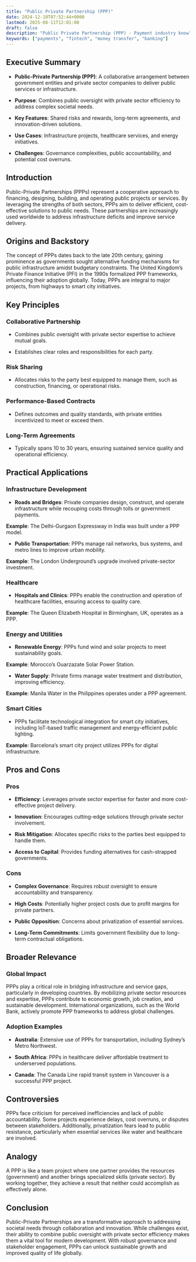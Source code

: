 ```yaml
---
title: "Public Private Partnership (PPP)"
date: 2024-12-10T07:52:44+0000
lastmod: 2025-08-11T12:01:00
draft: false
description: "Public Private Partnership (PPP) - Payment industry knowledge and insights"
keywords: ["payments", "fintech", "money transfer", "banking"]
---
```


## Executive Summary

- **Public-Private Partnership (PPP)**: A collaborative arrangement between government entities and private sector companies to deliver public services or infrastructure.

- **Purpose**: Combines public oversight with private sector efficiency to address complex societal needs.

- **Key Features**: Shared risks and rewards, long-term agreements, and innovation-driven solutions.

- **Use Cases**: Infrastructure projects, healthcare services, and energy initiatives.

- **Challenges**: Governance complexities, public accountability, and potential cost overruns.

## Introduction

Public-Private Partnerships (PPPs) represent a cooperative approach to financing, designing, building, and operating public projects or services. By leveraging the strengths of both sectors, PPPs aim to deliver efficient, cost-effective solutions to public needs. These partnerships are increasingly used worldwide to address infrastructure deficits and improve service delivery.

## Origins and Backstory

The concept of PPPs dates back to the late 20th century, gaining prominence as governments sought alternative funding mechanisms for public infrastructure amidst budgetary constraints. The United Kingdom’s Private Finance Initiative (PFI) in the 1990s formalized PPP frameworks, influencing their adoption globally. Today, PPPs are integral to major projects, from highways to smart city initiatives.

## Key Principles

### Collaborative Partnership

- Combines public oversight with private sector expertise to achieve mutual goals.

- Establishes clear roles and responsibilities for each party.

### Risk Sharing

- Allocates risks to the party best equipped to manage them, such as construction, financing, or operational risks.

### Performance-Based Contracts

- Defines outcomes and quality standards, with private entities incentivized to meet or exceed them.

### Long-Term Agreements

- Typically spans 10 to 30 years, ensuring sustained service quality and operational efficiency.

## Practical Applications

### Infrastructure Development

- **Roads and Bridges**: Private companies design, construct, and operate infrastructure while recouping costs through tolls or government payments.

**Example**: The Delhi-Gurgaon Expressway in India was built under a PPP model.

- **Public Transportation**: PPPs manage rail networks, bus systems, and metro lines to improve urban mobility.

**Example**: The London Underground’s upgrade involved private-sector investment.

### Healthcare

- **Hospitals and Clinics**: PPPs enable the construction and operation of healthcare facilities, ensuring access to quality care.

**Example**: The Queen Elizabeth Hospital in Birmingham, UK, operates as a PPP.

### Energy and Utilities

- **Renewable Energy**: PPPs fund wind and solar projects to meet sustainability goals.

**Example**: Morocco’s Ouarzazate Solar Power Station.

- **Water Supply**: Private firms manage water treatment and distribution, improving efficiency.

**Example**: Manila Water in the Philippines operates under a PPP agreement.

### Smart Cities

- PPPs facilitate technological integration for smart city initiatives, including IoT-based traffic management and energy-efficient public lighting.

**Example**: Barcelona’s smart city project utilizes PPPs for digital infrastructure.

## Pros and Cons

### Pros

- **Efficiency**: Leverages private sector expertise for faster and more cost-effective project delivery.

- **Innovation**: Encourages cutting-edge solutions through private sector involvement.

- **Risk Mitigation**: Allocates specific risks to the parties best equipped to handle them.

- **Access to Capital**: Provides funding alternatives for cash-strapped governments.

### Cons

- **Complex Governance**: Requires robust oversight to ensure accountability and transparency.

- **High Costs**: Potentially higher project costs due to profit margins for private partners.

- **Public Opposition**: Concerns about privatization of essential services.

- **Long-Term Commitments**: Limits government flexibility due to long-term contractual obligations.

## Broader Relevance

### Global Impact

PPPs play a critical role in bridging infrastructure and service gaps, particularly in developing countries. By mobilizing private sector resources and expertise, PPPs contribute to economic growth, job creation, and sustainable development. International organizations, such as the World Bank, actively promote PPP frameworks to address global challenges.

### Adoption Examples

- **Australia**: Extensive use of PPPs for transportation, including Sydney’s Metro Northwest.

- **South Africa**: PPPs in healthcare deliver affordable treatment to underserved populations.

- **Canada**: The Canada Line rapid transit system in Vancouver is a successful PPP project.

## Controversies

PPPs face criticism for perceived inefficiencies and lack of public accountability. Some projects experience delays, cost overruns, or disputes between stakeholders. Additionally, privatization fears lead to public resistance, particularly when essential services like water and healthcare are involved.

## Analogy

A PPP is like a team project where one partner provides the resources (government) and another brings specialized skills (private sector). By working together, they achieve a result that neither could accomplish as effectively alone.

## Conclusion

Public-Private Partnerships are a transformative approach to addressing societal needs through collaboration and innovation. While challenges exist, their ability to combine public oversight with private sector efficiency makes them a vital tool for modern development. With robust governance and stakeholder engagement, PPPs can unlock sustainable growth and improved quality of life globally.